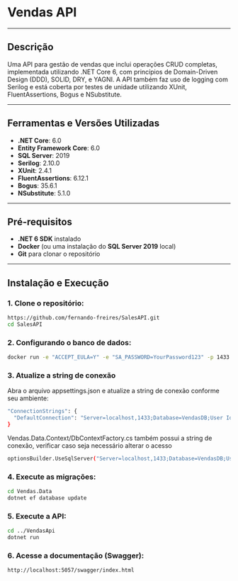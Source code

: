 # Vendas API

---

## Descrição

Uma API para gestão de vendas que inclui operações CRUD completas, implementada utilizando .NET Core 6, com princípios de Domain-Driven Design (DDD), SOLID, DRY, e YAGNI. A API também faz uso de logging com Serilog e está coberta por testes de unidade utilizando XUnit, FluentAssertions, Bogus e NSubstitute.

---

## Ferramentas e Versões Utilizadas

- **.NET Core**: 6.0
- **Entity Framework Core**: 6.0
- **SQL Server**: 2019
- **Serilog**: 2.10.0
- **XUnit**: 2.4.1
- **FluentAssertions**: 6.12.1
- **Bogus**: 35.6.1
- **NSubstitute**: 5.1.0

---

## Pré-requisitos

- **.NET 6 SDK** instalado
- **Docker** (ou uma instalação do **SQL Server 2019** local)
- **Git** para clonar o repositório

---

## Instalação e Execução

### 1. Clone o repositório:

```bash
https://github.com/fernando-freires/SalesAPI.git
cd SalesAPI
```

### 2. Configurando o banco de dados:

```bash
docker run -e "ACCEPT_EULA=Y" -e "SA_PASSWORD=YourPassword123" -p 1433:1433 --name sql-server -d mcr.microsoft.com/mssql/server:2019-latest
```

### 3. Atualize a string de conexão

Abra o arquivo appsettings.json e atualize a string de conexão conforme seu ambiente:

```bash
"ConnectionStrings": {
  "DefaultConnection": "Server=localhost,1433;Database=VendasDB;User Id=sa;Password=YourPassword123;"
}
```

Vendas.Data.Context/DbContextFactory.cs também possui a string de conexão, verificar caso seja necessário alterar o acesso

```bash
optionsBuilder.UseSqlServer("Server=localhost,1433;Database=VendasDB;User Id=sa;Password=YourPassword123;
```

### 4. Execute as migrações:

```bash
cd Vendas.Data
dotnet ef database update
```

### 5. Execute a API:

```bash
cd ../VendasApi
dotnet run
```

### 6. Acesse a documentação (Swagger):

```bash
http://localhost:5057/swagger/index.html
```
